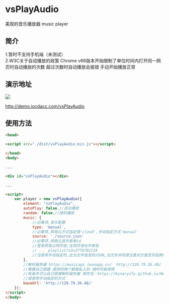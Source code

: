 # vsPlayAudio

美观的音乐播放器
music player

## 简介
1.暂时不支持手机端（未测试）  
2.W3C关于自动播放的政策 Chrome v66版本开始限制了单位时间内打开同一网页时自动播放的次数 超过次数时自动播放会报错 手动开始播放正常

## 演示地址

![](https://github.com/iocdacc/vsPlayAudio/blob/master/demo.PNG?raw=true)

http://demo.iocdacc.com/vsPlayAudio

## 使用方法
```html
<head>

<script src="./dist/vsPlayAudio.min.js"></script>

</head>
<body>

...

<div id="vsPlayAudio"></div>

...

<script>
    var player = new vsPlayAudio({
        element: "vsPlayAudio",
        autoPlay: false,//自动播放
        random: false,//随机播放
        music: {
            //必需项,音乐配置
            type: 'manual',
            //必需项,网易云方式指定填'cloud',手动指定方式'manual'
            source: './source.json'
            //必需项,网易云音乐歌单id
            //登录网易云网页版,在网页地址中拿到
            // ... playlist?id=2778782119
            //当使用手动指定时,此为文件信息的JSON,当文件非同源注意对方是否开启跨域
        },
        //解析服务器 https://musicapi.leanapp.cn/  http://120.79.36.48/
        //需要自己搭建 提供的两个都是私人的 随时可能停用
        //有条件可以自己搭建解析服务器 软件包：https://binaryify.github.io/NeteaseCloudMusicApi/#/
        //或使用手动指定的方式
        baseUrl: 'http://120.79.36.48/'
    });
</script>
</body> 
```
